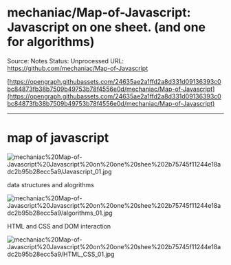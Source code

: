 # mechaniac/Map-of-Javascript: Javascript on one sheet. (and one for algorithms)

Source: Notes
Status: Unprocessed
URL: https://github.com/mechaniac/Map-of-Javascript

[https://opengraph.githubassets.com/24635ae2a1ffd2a8d331d09136393c0bc84873fb38b7509b49753b78f4556e0d/mechaniac/Map-of-Javascript](https://opengraph.githubassets.com/24635ae2a1ffd2a8d331d09136393c0bc84873fb38b7509b49753b78f4556e0d/mechaniac/Map-of-Javascript)

---

# map of javascript

![mechaniac%20Map-of-Javascript%20Javascript%20on%20one%20shee%202b75745f11244e18adc2b95b28ecc5a9/Javascript_01.jpg](mechaniac%20Map-of-Javascript%20Javascript%20on%20one%20shee%202b75745f11244e18adc2b95b28ecc5a9/Javascript_01.jpg)

data structures and alogrithms

![mechaniac%20Map-of-Javascript%20Javascript%20on%20one%20shee%202b75745f11244e18adc2b95b28ecc5a9/algorithms_01.jpg](mechaniac%20Map-of-Javascript%20Javascript%20on%20one%20shee%202b75745f11244e18adc2b95b28ecc5a9/algorithms_01.jpg)

HTML and CSS and DOM interaction

![mechaniac%20Map-of-Javascript%20Javascript%20on%20one%20shee%202b75745f11244e18adc2b95b28ecc5a9/HTML_CSS_01.jpg](mechaniac%20Map-of-Javascript%20Javascript%20on%20one%20shee%202b75745f11244e18adc2b95b28ecc5a9/HTML_CSS_01.jpg)